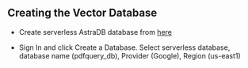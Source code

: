 ## Creating the Vector Database

* Create serverless AstraDB database from <a href = 'datastax.com'> here </a>

* Sign In and click Create a Database. Select serverless database, database name (pdfquery_db), Provider (Google), Region (us-east1)